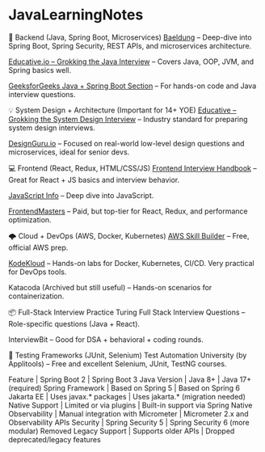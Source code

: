 # JavaLearningNotes
🎯 Backend (Java, Spring Boot, Microservices)
[Baeldung](https://www.baeldung.com/) – Deep-dive into Spring Boot, Spring Security, REST APIs, and microservices architecture.

[Educative.io – Grokking the Java Interview](https://www.educative.io/courses/grokking-coding-interview?utm_campaign=topic_interview_prep&utm_source=google&utm_medium=ppc&utm_content=&utm_term=&eid=5082902844932096&utm_term=grokking%20the%20coding%20interview&utm_campaign=%5BTopic%5D+Grokking+Interview+-+USCAN&utm_source=adwords&utm_medium=ppc&hsa_acc=5451446008&hsa_cam=14045073269&hsa_grp=135456430042&hsa_ad=584258867265&hsa_src=g&hsa_tgt=kwd-586801686237&hsa_kw=grokking%20the%20coding%20interview&hsa_mt=b&hsa_net=adwords&hsa_ver=3&gad_source=1&gclid=Cj0KCQjw_JzABhC2ARIsAPe3ynpSAUkmC_4XMbCgeKSGzefwDTu56enfL5dgUjXaOnxVMT1dwYcol8waAsEeEALw_wcB) – Covers Java, OOP, JVM, and Spring basics well.

[GeeksforGeeks Java + Spring Boot Section](https://www.geeksforgeeks.org/spring-boot/) – For hands-on code and Java interview questions.

💡 System Design + Architecture (Important for 14+ YOE)
[Educative – Grokking the System Design Interview](https://www.educative.io/courses/grokking-the-system-design-interview?utm_campaign=system_design&utm_source=google&utm_medium=ppc&utm_content=search&utm_term=course&eid=5082902844932096&utm_term=grokking%20the%20system%20interview&utm_campaign=%5BNew%5D+System+Design-Search-US+CAN&utm_source=adwords&utm_medium=ppc&hsa_acc=5451446008&hsa_cam=18164799962&hsa_grp=147813323432&hsa_ad=652209647039&hsa_src=g&hsa_tgt=kwd-903484928147&hsa_kw=grokking%20the%20system%20interview&hsa_mt=e&hsa_net=adwords&hsa_ver=3&gad_source=1&gclid=Cj0KCQjw_JzABhC2ARIsAPe3ynoPIXl3bFMiRMbTC58uM28dngrvdGqeT7CB6HAR_bUOQwdgZ0UB2-QaArJYEALw_wcB) – Industry standard for preparing system design interviews.

[DesignGuru.io](https://www.designgurus.io/) – Focused on real-world low-level design questions and microservices, ideal for senior devs.

💻 Frontend (React, Redux, HTML/CSS/JS)
[Frontend Interview Handbook](https://frontendinterviewhandbook.com/) – Great for React + JS basics and interview behavior.

[JavaScript Info](https://javascript.info/) – Deep dive into JavaScript.

[FrontendMasters](https://frontendmasters.com/) – Paid, but top-tier for React, Redux, and performance optimization.

🌩️ Cloud + DevOps (AWS, Docker, Kubernetes)
[AWS Skill Builder](https://skillbuilder.aws/) – Free, official AWS prep.

[KodeKloud](https://kodekloud.com/) – Hands-on labs for Docker, Kubernetes, CI/CD. Very practical for DevOps tools.

Katacoda (Archived but still useful) – Hands-on scenarios for containerization.

📦 Full-Stack Interview Practice
Turing Full Stack Interview Questions – Role-specific questions (Java + React).

InterviewBit – Good for DSA + behavioral + coding rounds.

🧪 Testing Frameworks (JUnit, Selenium)
Test Automation University (by Applitools) – Free and excellent Selenium, JUnit, TestNG courses.








Feature                | Spring Boot 2                        | Spring Boot 3
Java Version           | Java 8+                              | Java 17+ (required)
Spring Framework       | Based on Spring 5                    | Based on Spring 6
Jakarta EE             | Uses javax.* packages                | Uses jakarta.* (migration needed)
Native Support         | Limited or via plugins               | Built-in support via Spring Native
Observability          | Manual integration with Micrometer   | Micrometer 2.x and Observability APIs
Security               | Spring Security 5                    | Spring Security 6 (more modular)
Removed Legacy Support | Supports older APIs                  | Dropped deprecated/legacy features










